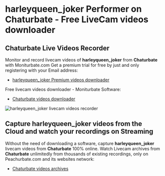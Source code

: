 # harleyqueen_joker Performer on Chaturbate - Free LiveCam videos downloader

## Chaturbate Live Videos Recorder

Monitor and record livecam videos of **harleyqueen_joker** from **Chaturbate** with Moniturbate.com
Get a premium trial for free by just and only registering with your Email address:
* [harleyqueen_joker Premium videos downloader](https://moniturbate.com/request-demo-licence-key.html)

Free livecam videos downloader - Moniturbate Software:
* [Chaturbate videos downloader](https://moniturbate.com/moniturbate-download-software.html)

![harleyqueen_joker livecam videos recorder](https://peachurnet.com/templates/moniturbate-software.png)


## Capture harleyqueen_joker videos from the Cloud and watch your recordings on Streaming

Without the need of downloading a software, capture **harleyqueen_joker** livecam videos from **Chaturbate** 100% online.
Watch Livecam archives from **Chaturbate** unlimitedly from thousands of existing recordings, only on Peachurbate.com and its websites network:
* [Chaturbate videos archives](https://peachurnet.com/)